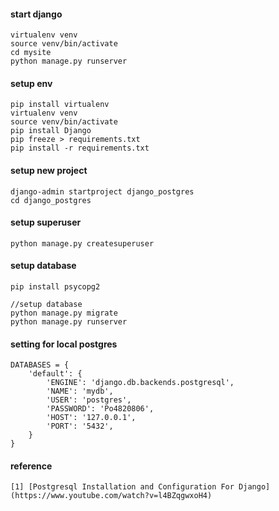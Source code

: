 #### start django   
    virtualenv venv        
    source venv/bin/activate          
    cd mysite          
    python manage.py runserver        

#### setup env  
    pip install virtualenv     
    virtualenv venv     
    source venv/bin/activate   
    pip install Django        
    pip freeze > requirements.txt    
    pip install -r requirements.txt      

#### setup new project
    django-admin startproject django_postgres     
    cd django_postgres    

#### setup superuser
    python manage.py createsuperuser        
  
#### setup database
    pip install psycopg2

    //setup database       
    python manage.py migrate           
    python manage.py runserver     

#### setting for local postgres
    DATABASES = {
        'default': {
            'ENGINE': 'django.db.backends.postgresql',
            'NAME': 'mydb',
            'USER': 'postgres',
            'PASSWORD': 'Po4820806',
            'HOST': '127.0.0.1',
            'PORT': '5432',
        }
    }

#### reference
    [1] [Postgresql Installation and Configuration For Django](https://www.youtube.com/watch?v=l4BZqgwxoH4)
